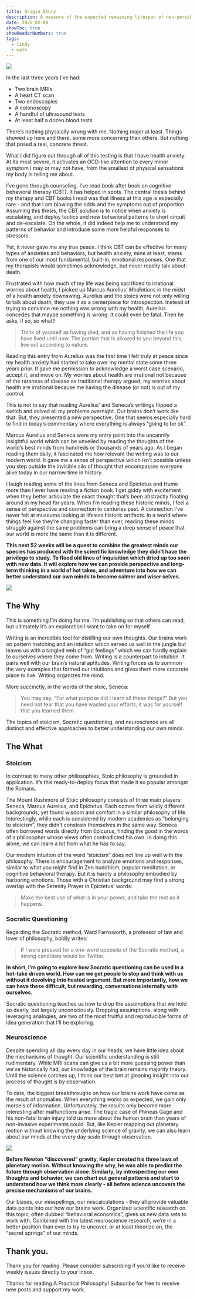 ```yaml
---
title: Origin Story
description: A measure of the expected remaining lifespan of non-perishable entities
date: 2025-02-09
showToc: true
showHeaderNumbers: true
tags:
  - lindy
  - math
---
```


[](https://substackcdn.com/image/fetch/f_auto,q_auto:good,fl_progressive:steep/https%3A%2F%2Fbucketeer-e05bbc84-baa3-437e-9518-adb32be77984.s3.amazonaws.com%2Fpublic%2Fimages%2F55591ad6-0c78-4ed5-a968-5fee821240ea_1920x768.jpeg)

![](https://substackcdn.com/image/fetch/w_1456,c_limit,f_auto,q_auto:good,fl_progressive:steep/https%3A%2F%2Fbucketeer-e05bbc84-baa3-437e-9518-adb32be77984.s3.amazonaws.com%2Fpublic%2Fimages%2F55591ad6-0c78-4ed5-a968-5fee821240ea_1920x768.jpeg)

In the last three years I’ve had:

- Two brain MRIs
- A heart CT scan
- Two endoscopies
- A colonoscopy
- A handful of ultrasound tests
- At least half a dozen blood tests

There’s nothing physically wrong with me. Nothing major at least. Things showed up here and there, some more concerning than others. But nothing that posed a real, concrete threat.

What I did figure out through all of this testing is that I have health anxiety. At its most severe, it activates an OCD-like attention to every minor symptom I may or may not have, from the smallest of physical sensations my body is telling me about.

I’ve gone through counseling. I’ve read book after book on cognitive behavioral therapy (CBT). It has helped in spots. The central thesis behind my therapy and CBT books I read was that illness at this age is especially rare - and that I am blowing the odds and the symptoms out of proportion. Assuming this thesis, the CBT solution is to notice when anxiety is escalating, and deploy tactics and new behavioral patterns to short circuit and de-escalate. On the whole, it did indeed help me to understand my patterns of behavior and introduce some more helpful responses to stressors.

Yet, it never gave me any true peace. I think CBT can be effective for many types of anxieties and behaviors, but health anxiety, mine at least, stems from one of our most fundamental, built-in, emotional responses. One that my therapists would sometimes acknowledge, but never readily talk about: death.

Frustrated with how much of my life was being sacrificed to irrational worries about health, I picked up Marcus Aurelius’ _Mediations_ in the midst of a health anxiety downswing. Aurelius and the stoics were not only willing to talk about death, they use it as a centerpiece for introspection. Instead of trying to convince me nothing was wrong with my health, Aurelius concedes that maybe something is wrong. It could even be fatal. Then he asks, if so, so what?

> Think of yourself as having died, and as having finished the life you have lived until now. The portion that is allowed to you beyond this, live out according to nature.

Reading this entry from Aurelius was the first time I felt truly at peace since my health anxiety had started to take over my mental state some three years prior. It gave me permission to acknowledge a worst case scenario, accept it, and move on. My worries about health are irrational not because of the rareness of disease as traditional therapy argued; my worries about health are irrational because me having the disease (or not) is out of my control.

This is not to say that reading Aurelius’ and Seneca’s writings flipped a switch and solved all my problems overnight. Our brains don’t work like that. But, they presented a new perspective. One that seems especially hard to find in today’s commentary where everything is always “going to be ok”.

Marcus Aurelius and Seneca were my entry point into the uncannily insightful world which can be unveiled by reading the thoughts of the world’s best minds from hundreds or thousands of years ago. As I began reading them daily, it fascinated me how relevant the writing was to our modern world. It gave me a sense of perspective which isn’t possible unless you step outside the invisible silo of thought that encompasses everyone alive today in our narrow time in history.

I laugh reading some of the lines from Seneca and Epictetus and Hume more than I ever have reading a fiction book. I get giddy with excitement when they better articulate the exact thought that’s been abstractly floating around in my head for years. When I’m reading these historic minds, I feel a sense of perspective and connection to centuries past. A connection I’ve never felt at museums looking at lifeless historic artifacts. In a world where things feel like they’re changing faster than ever, reading these minds struggle against the same problems can bring a deep sense of peace that our world is more the same than it is different.

**This next 52 weeks will be a quest to combine the greatest minds our species has produced with the scientific knowledge they didn’t have the privilege to study. To flood old lines of inquisition which dried up too soon with new data. It will explore how we can provide perspective and long-term thinking in a world of hot takes, and adventure into how we can better understand our own minds to become calmer and wiser selves.**

[](https://substackcdn.com/image/fetch/f_auto,q_auto:good,fl_progressive:steep/https%3A%2F%2Fbucketeer-e05bbc84-baa3-437e-9518-adb32be77984.s3.amazonaws.com%2Fpublic%2Fimages%2F634811e2-dc95-4ec0-bbc7-558a8f03938c_2048x1024.jpeg)

![](https://substackcdn.com/image/fetch/w_1456,c_limit,f_auto,q_auto:good,fl_progressive:steep/https%3A%2F%2Fbucketeer-e05bbc84-baa3-437e-9518-adb32be77984.s3.amazonaws.com%2Fpublic%2Fimages%2F634811e2-dc95-4ec0-bbc7-558a8f03938c_2048x1024.jpeg)

## The Why

This is something I’m doing for me. I’m publishing so that others can read, but ultimately it’s an exploration I want to take on for myself.

Writing is an incredible tool for distilling our own thoughts. Our brains work on pattern matching and an intuition which served us well in the jungle but leaves us with a tangled web of “gut feelings” which we can hardly explain to ourselves where they come from. Writing is a counterpart to intuition. It pairs well with our brain’s natural aptitudes. Writing forces us to summon the very examples that formed our intuitions and gives them more concrete place to live. Writing organizes the mind.

More succinctly, in the words of the stoic, Seneca:

> You may say, “For what purpose did I learn all these things?” But you need not fear that you have wasted your efforts; it was for yourself that you learned them.

The topics of stoicism, Socratic questioning, and neuroscience are all distinct and effective approaches to better understanding our own minds.

## The What

### Stoicism

In contrast to many other philosophies, Stoic philosophy is grounded in application. It’s this ready-to-deploy focus that made it so popular amongst the Romans.

The Mount Rushmore of Stoic philosophy consists of three main players: Seneca, Marcus Aurelius, and Epictetus. Each comes from wildly different backgrounds, yet found wisdom and comfort in a similar philosophy of life. Interestingly, while each is considered by modern academics as “belonging to stoicism”, they didn’t constrain themselves in the same way. Seneca often borrowed words directly from Epicurus, finding the good in the words of a philosopher whose views often contradicted his own. In doing this alone, we can learn a lot from what he has to say.

Our modern intuition of the word ”stoicism” does not line up well with the philosophy. There is encouragement to analyze emotions and responses, similar to what you might find in Zen buddhism, popular meditation, or cognitive behavioral therapy. But it is hardly a philosophy embodied by harboring emotions. Those with a Christian background may find a strong overlap with the Serenity Prayer in Epictetus’ words:

> Make the best use of what is in your power, and take the rest as it happens.

### Socratic Questioning

Regarding the Socratic method, Ward Farnsworth, a professor of law and lover of philosophy, boldly writes:

> If I were pressed for a one-word opposite of the Socratic method, a strong candidate would be Twitter.

**In short, I’m going to explore how Socratic questioning can be used in a hot-take driven world. How can we get people to stop and think with us without it devolving into heated argument. But more importantly, how we can have these difficult, but rewarding, conversations internally with ourselves.**

Socratic questioning teaches us how to drop the assumptions that we hold so dearly, but largely unconsciously. Dropping assumptions, along with leveraging analogies, are two of the most fruitful and reproducible forms of idea generation that I’ll be exploring.

### Neuroscience

Despite spending all day every day in our heads, we have little idea about the mechanisms of thought. Our scientific understanding is still rudimentary. While MRI scans can give us a bit more guessing power than we’ve historically had, our knowledge of the brain remains majority theory. Until the science catches up, I think our best bet at gleaning insight into our process of thought is by observation.

To date, the biggest breakthroughs on how our brains work have come as the result of anomalies. When everything works as expected, we gain only morsels of information. Unfortunately, the results only become more interesting after malfunctions arise. The tragic case of Phineas Gage and his non-fatal brain injury told us more about the human brain than years of non-invasive experiments could. But, like Kepler mapping out planetary motion without knowing the underlying science of gravity, we can also learn about our minds at the every day scale through observation.

[](https://substackcdn.com/image/fetch/f_auto,q_auto:good,fl_progressive:steep/https%3A%2F%2Fbucketeer-e05bbc84-baa3-437e-9518-adb32be77984.s3.amazonaws.com%2Fpublic%2Fimages%2F1974be1f-4698-4048-be44-bef1d10a8501_1920x768.jpeg)

![](https://substackcdn.com/image/fetch/w_1456,c_limit,f_auto,q_auto:good,fl_progressive:steep/https%3A%2F%2Fbucketeer-e05bbc84-baa3-437e-9518-adb32be77984.s3.amazonaws.com%2Fpublic%2Fimages%2F1974be1f-4698-4048-be44-bef1d10a8501_1920x768.jpeg)

**Before Newton “discovered” gravity, Kepler created his three laws of planetary motion. Without knowing the why, he was able to predict the future through observation alone. Similarly, by introspecting our own thoughts and behavior, we can chart out general patterns and start to understand how we think more clearly - all before science uncovers the precise mechanisms of our brains.**

Our biases, our misspellings, our miscalculations - they all provide valuable data points into our how our brains work. Organized scientific research on this topic, often dubbed “behavioral economics”, gives us new data sets to work with. Combined with the latest neuroscience research, we’re in a better position than ever to try to uncover, or at least theorize on, the “secret springs” of our minds.

## Thank you.

Thank you for reading. Please consider subscribing if you’d like to receive weekly issues directly to your inbox.

Thanks for reading A Practical Philosophy! Subscribe for free to receive new posts and support my work.
